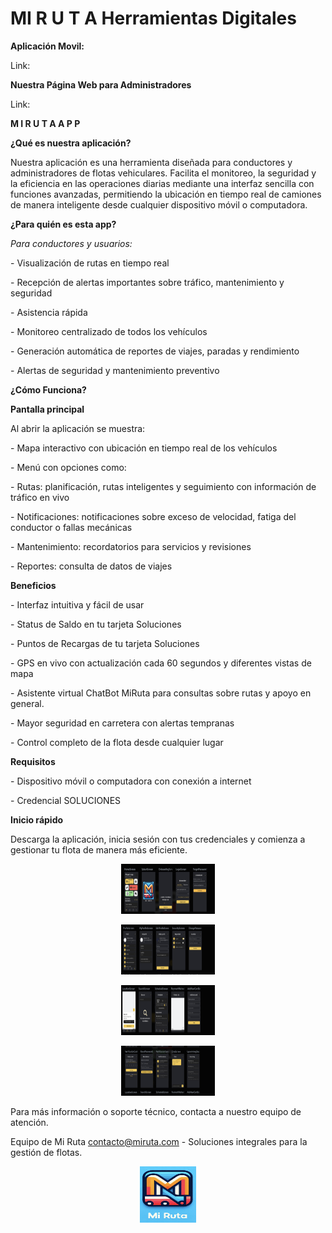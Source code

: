# MI R U T A  Herramientas Digitales

**Aplicación Movil:**

Link:

**Nuestra Página Web para Administradores**

Link:

**M I   R U T A   A P P**

**¿Qué es nuestra aplicación?**

Nuestra aplicación es una herramienta diseñada para conductores y administradores de flotas vehiculares. Facilita el monitoreo, la seguridad y la eficiencia en las operaciones diarias mediante una interfaz sencilla con funciones avanzadas, permitiendo la ubicación en tiempo real de camiones de manera inteligente desde cualquier dispositivo móvil o computadora.

**¿Para quién es esta app?**

_Para conductores y usuarios:_

\- Visualización de rutas en tiempo real

\- Recepción de alertas importantes sobre tráfico, mantenimiento y seguridad

\- Asistencia rápida

\- Monitoreo centralizado de todos los vehículos

\- Generación automática de reportes de viajes, paradas y rendimiento

\- Alertas de seguridad y mantenimiento preventivo

**¿Cómo Funciona?**

**Pantalla principal**

Al abrir la aplicación se muestra:

\- Mapa interactivo con ubicación en tiempo real de los vehículos

\- Menú con opciones como:

\- Rutas: planificación, rutas inteligentes y seguimiento con información de tráfico en vivo

\- Notificaciones: notificaciones sobre exceso de velocidad, fatiga del conductor o fallas mecánicas

\- Mantenimiento: recordatorios para servicios y revisiones

\- Reportes: consulta de datos de viajes

**Beneficios**

\- Interfaz intuitiva y fácil de usar

\- Status de Saldo en tu tarjeta Soluciones

\- Puntos de Recargas de tu tarjeta Soluciones

\- GPS en vivo con actualización cada 60 segundos y diferentes vistas de mapa

\- Asistente virtual ChatBot MiRuta para consultas sobre rutas y apoyo en general.

\- Mayor seguridad en carretera con alertas tempranas

\- Control completo de la flota desde cualquier lugar

**Requisitos**

\- Dispositivo móvil o computadora con conexión a internet

\- Credencial SOLUCIONES

**Inicio rápido**

Descarga la aplicación, inicia sesión con tus credenciales y comienza a gestionar tu flota de manera más eficiente.


<p align="center"> 
  <img src="IMAGES_02/SS1.jpg" alt="Email Logo.png" width="150px" height="80px">
</p>

<p align="center"> 
  <img src="IMAGES_02/SS2.jpg" alt="Email Logo.png" width="150px" height="80px">
</p>
<p align="center"> 
  <img src="IMAGES_02/SS3.jpg" alt="Email Logo.png" width="150px" height="80px">
</p>
<p align="center"> 
  <img src="IMAGES_02/SS4.jpg" alt="Email Logo.png" width="150px" height="80px">
</p>

Para más información o soporte técnico, contacta a nuestro equipo de atención.

Equipo de Mi Ruta [contacto@miruta.com](mailto:contacto@miruta.com) - Soluciones integrales para la gestión de flotas.

<p align="center"> 
  <img src="IMAGES_02/MiRuta_Logo.jpg" alt="Email Logo.png" width="90px" height="90px">
</p>